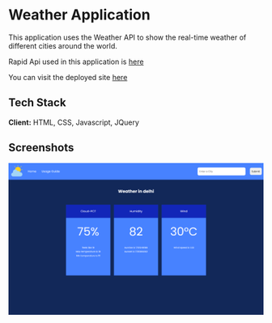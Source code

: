 
# Weather Application 

This application uses the Weather API to show the real-time weather of different cities around the world.

Rapid Api used in this application is [here]([https://sauravsatpute.github.io/Calculator-App/](https://rapidapi.com/apininjas/api/weather-by-api-ninjas/))

You can visit the deployed site [here](https://sauravsatpute.github.io/Calculator-App/)


## Tech Stack

**Client:** HTML, CSS, Javascript, JQuery



## Screenshots

![App Screenshot](images/home.png)

